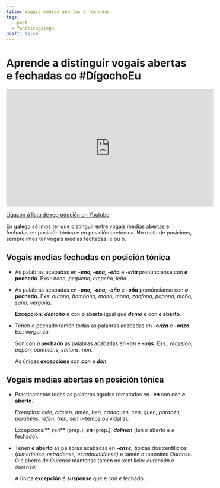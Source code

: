 ```yaml
---
title: Vogais medias abertas e fechadas
tags:
  - post
  - fonéticagalega
draft: false
---
```

# Aprende a distinguir vogais abertas e fechadas co #DígochoEu

<iframe width="560" height="315" src="https://www.youtube.com/embed/videoseries?list=PLPJdEqiyl2dDQCP7S74R5yHZvI017RTQ_" title="YouTube video player" frameborder="0" allow="accelerometer; autoplay; clipboard-write; encrypted-media; gyroscope; picture-in-picture" allowfullscreen></iframe>

[Ligazón á lista de reprodución en Youtube](https://www.youtube.com/playlist?list=PLPJdEqiyl2dDQCP7S74R5yHZvI017RTQ_)

En galego só imos ter que distinguir entre vogais medias abertas e fechadas en posición tónica e en posición pretónica. No resto de posicións, sempre imos ter vogais medias fechadas: e ou o.

## Vogais medias fechadas en posición tónica

* As palabras acabadas en **\-*eno, -ena, -eño*** e **\-*eña*** pronúncianse con ***e* pechado**. Exs.: *neno, pequeno, empeño, leña.*
* As palabras acabadas en **\-*ono, -ona, -oño*** e ***\-oña*** pronúncianse con ***o* pechado.** Exs: *outono, bombona, mono, mona, zanfona, papona, moño, soño, vergoña.*

  **Excepción**: ***demoño*** é con ***o* aberto** igual que ***demo*** é con ***e* aberto**.
* Teñen *o* pechado tamén todas as palabras acabadas en ***\-onza*** e ***\-onzo***. Ex.: *vergonza.*

  Son con ***o* pechado** as palabras acabadas en ***\-on*** e **\-*ons.*** Exs.: *recesión, papón, pantalóns, saltóns, non.*

  As únicas **excepcións** son ***con*** e ***don***

## Vogais medias abertas en posición tónica

* Practicamente todas as palabras agudas rematadas en ***\-en*** son con ***e* aberto**. 

  Exemplos: *alén, alguén, amén, ben, cadaquén, cen, quen, parabén, parabéns, refén, tren, sen* (=tempa ou vidalla).

  Excepcións:** *sen*** (prep.), ***en*** (prep.), ***dolmen*** (ten *o* aberto e *e* fechado).
* Teñen ***e* aberto** as palabras acabadas en ***\-ense,*** típicas dos xentilicios (*almeriense, estradense, estadounidense)* e tamén o topónimo *Ourense.* O e aberto de *Ourense* mantense tamén no xentilicio: *ourensán* e *ourensá.*

  A única **excepción** é ***suspense*** que é con *e* fechado.